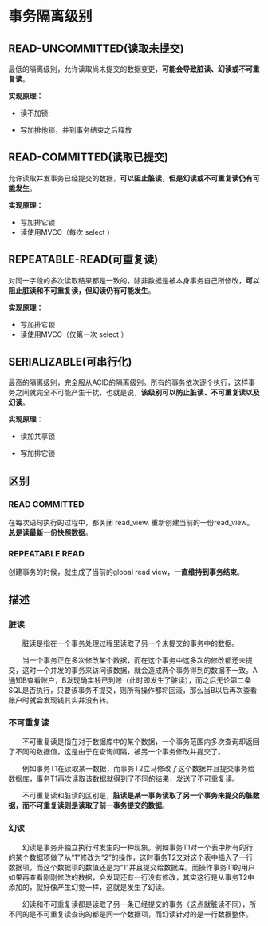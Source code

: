 



# 事务隔离级别



## READ-UNCOMMITTED(读取未提交)

最低的隔离级别，允许读取尚未提交的数据变更，**可能会导致脏读、幻读或不可重复读**。
    
**实现原理：**

- 读不加锁;

- 写加排他锁，并到事务结束之后释放

## READ-COMMITTED(读取已提交)

允许读取并发事务已经提交的数据，**可以阻止脏读，但是幻读或不可重复读仍有可能发生**。

**实现原理：**

- 写加排它锁
- 读使用MVCC（每次 select ）

## REPEATABLE-READ(可重复读)

对同一字段的多次读取结果都是一致的，除非数据是被本身事务自己所修改，**可以阻止脏读和不可重复读，但幻读仍有可能发生**。

**实现原理：**

- 写加排它锁
- 读使用MVCC（仅第一次 select ）

## SERIALIZABLE(可串行化)

最高的隔离级别，完全服从ACID的隔离级别。所有的事务依次逐个执行，这样事务之间就完全不可能产生干扰，也就是说，**该级别可以防止脏读、不可重复读以及幻读**。

**实现原理：**

- 读加共享锁

- 写加排它锁




## 区别

### READ COMMITTED 

在每次语句执行的过程中，都关闭 read_view, 重新创建当前的一份read_view。**总是读最新一份快照数据**。

### REPEATABLE READ

创建事务的时候，就生成了当前的global read view，**一直维持到事务结束**。



## 描述

### 脏读

　　脏读是指在一个事务处理过程里读取了另一个未提交的事务中的数据。

　　当一个事务正在多次修改某个数据，而在这个事务中这多次的修改都还未提交，这时一个并发的事务来访问该数据，就会造成两个事务得到的数据不一致。A通知B查看账户，B发现确实钱已到账（此时即发生了脏读），而之后无论第二条SQL是否执行，只要该事务不提交，则所有操作都将回滚，那么当B以后再次查看账户时就会发现钱其实并没有转。

### 不可重复读

　　不可重复读是指在对于数据库中的某个数据，一个事务范围内多次查询却返回了不同的数据值，这是由于在查询间隔，被另一个事务修改并提交了。

　　例如事务T1在读取某一数据，而事务T2立马修改了这个数据并且提交事务给数据库，事务T1再次读取该数据就得到了不同的结果，发送了不可重复读。

　　不可重复读和脏读的区别是，**脏读是某一事务读取了另一个事务未提交的脏数据，而不可重复读则是读取了前一事务提交的数据**。



### 幻读

　　幻读是事务非独立执行时发生的一种现象。例如事务T1对一个表中所有的行的某个数据项做了从“1”修改为“2”的操作，这时事务T2又对这个表中插入了一行数据项，而这个数据项的数值还是为“1”并且提交给数据库。而操作事务T1的用户如果再查看刚刚修改的数据，会发现还有一行没有修改，其实这行是从事务T2中添加的，就好像产生幻觉一样，这就是发生了幻读。

　　幻读和不可重复读都是读取了另一条已经提交的事务（这点就脏读不同），所不同的是不可重复读查询的都是同一个数据项，而幻读针对的是一行数据整体。



